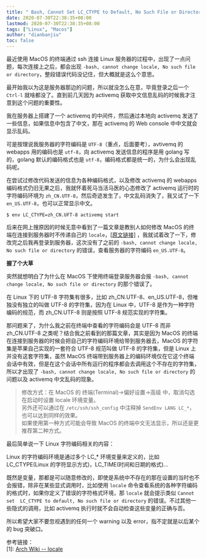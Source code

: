 ```yaml
---
title: " Bash, Cannot Set LC_CTYPE to Default, No Such File or Directory"
date: 2020-07-30T22:38:35+08:00
lastmod: 2020-07-30T22:38:35+08:00
tags: ["Linux", "Macos"]
author: "dianbanjiu"
toc: false
---
```


最近使用 MacOS 的终端通过 ssh 连接 Linux 服务器的过程中，出现了一点问题，每次连接上之后，都会出现 `-bash, cannot change locale, No such file or directory`，整段错误代码没记住，但大概就是这么个意思。  

最开始我以为这是服务器那边的问题，所以就没怎么在意，毕竟登录之后一个 `Ctrl-l` 就啥都没了。直到前几天因为 activemq 获取中文信息乱码的时候我才注意到这个问题的重要性。  

我在服务器上搭建了一个 activemq 的中间件，然后通过本地向 activemq 发送了一些信息，如果信息中包含了中文，那在 activemq 的 Web console 中中文就会显示乱码。  

可是按理说我服务器的字符编码是 `UTF-8`（重点，后面要考），avtivemq 的 webapps 用的编码也是 `utf-8`，向 activemq 发送信息的程序是用 golang 写的，golang 默认的编码格式也是 `utf-8`，编码格式都是统一的，为什么会出现乱码呢。  

在尝试过修改代码发送的信息为各种编码格式，以及修改 activemq 的 webapps 编码格式仍旧无果之后，我就怀着死马当活马医的心态修改了 activemq 运行时的字符编码环境为 `zh_CN.UTF-8`，然后奇迹发生了，中文乱码消失了，我又试了一下 `en_US.UTF-8`，也可以正常显示中文。  

```shell
$ env LC_CTYPE=zh_CN.UFT-8 activemq start
```

后来在网上搜原因的时候无意中看到了一篇文章是教别人如何修改 MacOS 的终端在连接到服务器时不传递自己的 `locale`，[[原文链接]](https://www.cyberciti.biz/faq/os-x-terminal-bash-warning-setlocale-lc_ctype-cannot-change-locale/) ，我就试着改了一下，修改完之后我再登录到服务器，这次没有了之前的 `-bash, cannot change locale, No such file or directory` 的错误，查看服务器的字符编码 `en_US.UTF-8`。  

**握了个大草**  

突然就想明白了为什么在 MacOS 下使用终端登录服务器会报 `-bash, cannot change locale, No such file or directory` 的那个错误了。  

在 Linux 下的 UTF-8 字符集有很多，比如 zh_CN.UTF-8、en_US.UTF-8，但唯独没有独立的叫做 UTF-8 的字符集，因为在 Linux 中，UTF-8 是作为一种字符编码的规范，而 zh_CN.UTF-8 则是按照 UTF-8 规范实现的字符集。  

那问题来了，为什么我之前在终端中查看的字符编码会是 UTF-8 而非 zh_CN.UTF-8 之类呢？结合我之前看到的那篇文章，其实是因为 MacOS 的终端在连接到服务器的时候会把自己的字符编码环境给带到服务器去，MacOS 的字符集是苹果自己实现的一套符合 UTF-8 规范叫做 UTF-8 的字符集，但是 Linux 上并没有这套字符集，虽然 MacOS 终端带到服务器上的编码环境仅在它这个终端会话中有效，但是在这个会话中所有运行的程序都会去调用这个不存在的字符集，所以才出现了 `-bash, cannot change locale, No such file or directory` 的问题以及 activemq 中文乱码的现象。  

> 修改方式：在 MacOS 的 终端(Terminal)->偏好设置->高级 中，取消勾选在启动时设置 locale 环境变量。  
> 另外还可以通过在 `/etc/ssh/ssh_config` 中注释掉 `SendEnv LANG LC_*`，也可以达到同样的效果。  
> 如果使用第一种方式可能会导致 MacOS 的终端中文无法显示，所以还是更推荐第二种方式。  

最后简单说一下 Linux 字符编码相关的内容：  

Linux 的字符编码环境是通过多个 LC_* 环境变量来定义的，比如 LC_CTYPE(Linux 的字符显示方式)，LC_TIME(时间和日期的格式)...  

既然是变量，那都是可以随意修改的，即使是系统中不存在的那在设置的当时也不会报错，除非在某些显式调用时，比如使用 `locale` 命令查看系统的各种字符编码的格式时，如果你定义了错误的字符格式环境，那 `locale` 就会提示类似 `Cannot set  LC_CTYPE to default, No such file or directory` 的错误。不过其他一些隐式的调用，比如 activemq 执行时就不会自动检查这些变量的正确与否。  

所以希望大家不要忽视遇到的任何一个 warning 以及 error，指不定就是以后某个的 bug 突破口。

参考链接：  
[1]: [Arch Wiki -- locale](https://wiki.archlinux.org/index.php/Locale)